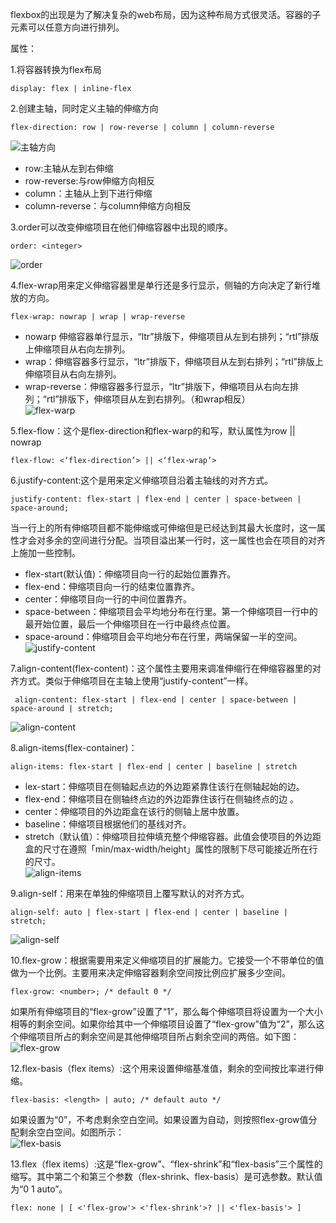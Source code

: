flexbox的出现是为了解决复杂的web布局，因为这种布局方式很灵活。容器的子元素可以任意方向进行排列。

属性： 

1.将容器转换为flex布局  

```
display: flex | inline-flex
```
2.创建主轴，同时定义主轴的伸缩方向 
```
flex-direction: row | row-reverse | column | column-reverse
```
![主轴方向](http://img.blog.csdn.net/20150616140933077)  
 
- row:主轴从左到右伸缩  
- row-reverse:与row伸缩方向相反  
- column：主轴从上到下进行伸缩  
- column-reverse：与column伸缩方向相反  

3.order可以改变伸缩项目在他们伸缩容器中出现的顺序。  

```
order: <integer> 
```

![order](http://img.blog.csdn.net/20150616144249372)  

4.flex-wrap用来定义伸缩容器里是单行还是多行显示，侧轴的方向决定了新行堆放的方向。 

```
flex-wrap: nowrap | wrap | wrap-reverse 
```
 
- nowarp  伸缩容器单行显示，“ltr”排版下，伸缩项目从左到右排列；“rtl”排版上伸缩项目从右向左排列。  
- wrap：伸缩容器多行显示，“ltr”排版下，伸缩项目从左到右排列；“rtl”排版上伸缩项目从右向左排列。  
- wrap-reverse：伸缩容器多行显示，“ltr”排版下，伸缩项目从右向左排列；“rtl”排版下，伸缩项目从左到右排列。（和wrap相反）  
![flex-warp](http://img.blog.csdn.net/20150616144822191)  

5.flex-flow：这个是flex-direction和flex-warp的和写，默认属性为row || nowrap  

```
flex-flow: <‘flex-direction’> || <‘flex-wrap’>  
```  

6.justify-content:这个是用来定义伸缩项目沿着主轴线的对齐方式。  

```
justify-content: flex-start | flex-end | center | space-between | space-around;  
```  
当一行上的所有伸缩项目都不能伸缩或可伸缩但是已经达到其最大长度时，这一属性才会对多余的空间进行分配。当项目溢出某一行时，这一属性也会在项目的对齐上施加一些控制。  

- flex-start(默认值)：伸缩项目向一行的起始位置靠齐。
- flex-end：伸缩项目向一行的结束位置靠齐。  
- center：伸缩项目向一行的中间位置靠齐。  
- space-between：伸缩项目会平均地分布在行里。第一个伸缩项目一行中的最开始位置，最后一个伸缩项目在一行中最终点位置。  
- space-around：伸缩项目会平均地分布在行里，两端保留一半的空间。  
![justify-content](http://img.blog.csdn.net/20150616151746589)  

7.align-content(flex-content)：这个属性主要用来调准伸缩行在伸缩容器里的对齐方式。类似于伸缩项目在主轴上使用“justify-content”一样。  

```
 align-content: flex-start | flex-end | center | space-between | space-around | stretch;
```  
![align-content](http://img.blog.csdn.net/20150616163037523)  

8.align-items(flex-container)：
```
align-items: flex-start | flex-end | center | baseline | stretch
```    
- lex-start：伸缩项目在侧轴起点边的外边距紧靠住该行在侧轴起始的边。
- flex-end：伸缩项目在侧轴终点边的外边距靠住该行在侧轴终点的边 。
- center：伸缩项目的外边距盒在该行的侧轴上居中放置。
- baseline：伸缩项目根据他们的基线对齐。
- stretch（默认值）：伸缩项目拉伸填充整个伸缩容器。此值会使项目的外边距盒的尺寸在遵照「min/max-width/height」属性的限制下尽可能接近所在行的尺寸。  
![align-items](http://img.blog.csdn.net/20150616152600533)  

9.align-self：用来在单独的伸缩项目上覆写默认的对齐方式。  
```
align-self: auto | flex-start | flex-end | center | baseline | stretch;
```  
![align-self](http://img.blog.csdn.net/20150616162253991)  

10.flex-grow：根据需要用来定义伸缩项目的扩展能力。它接受一个不带单位的值做为一个比例。主要用来决定伸缩容器剩余空间按比例应扩展多少空间。  
```
flex-grow: <number>; /* default 0 */
```  
如果所有伸缩项目的“flex-grow”设置了“1”，那么每个伸缩项目将设置为一个大小相等的剩余空间。如果你给其中一个伸缩项目设置了“flex-grow”值为“2”，那么这个伸缩项目所占的剩余空间是其他伸缩项目所占剩余空间的两倍。如下图：  
![flex-grow](http://img.blog.csdn.net/20150616153319255)  

12.flex-basis（flex items）:这个用来设置伸缩基准值，剩余的空间按比率进行伸缩。  
```
flex-basis: <length> | auto; /* default auto */ 
```  
如果设置为“0”，不考虑剩余空白空间。如果设置为自动，则按照flex-grow值分配剩余空白空间。如图所示：  
![flex-basis](http://img.blog.csdn.net/20150616160709459)  

13.flex（flex items）:这是“flex-grow”、“flex-shrink”和“flex-basis”三个属性的缩写。其中第二个和第三个参数（flex-shrink、flex-basis）是可选参数。默认值为“0 1 auto”。  
```
flex: none | [ <'flex-grow'> <'flex-shrink'>? || <'flex-basis'> ]
```